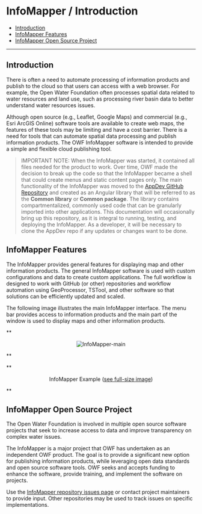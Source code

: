 # InfoMapper / Introduction #

* [Introduction](#introduction)
* [InfoMapper Features](#infomapper-features)
* [InfoMapper Open Source Project](#infomapper-open-source-project)

---------------

## Introduction ##

There is often a need to automate processing of information products and publish to the cloud
so that users can access with a web browser.
For example, the Open Water Foundation often processes spatial data related to water resources and land use,
such as processing river basin data to better understand water resources issues.

Although open source (e.g., Leaflet, Google Maps) and commercial (e.g., Esri ArcGIS Online)
software tools are available to create web maps,
the features of these tools may be limiting and have a cost barrier.
There is a need for tools that can automate spatial data processing and publish information products.
The OWF InfoMapper software is intended to provide a simple and flexible cloud publishing tool.

> IMPORTANT NOTE: When the InfoMapper was started, it contained all files needed for
the product to work. Over time, OWF made the decision to break up the code so that the InfoMapper
became a shell that could create menus and static content pages only. The main functionality
of the InfoMapper was moved to the
[AppDev GitHub Repository](https://github.com/OpenWaterFoundation/owf-app-dev-ng) and created
as an Angular library that will be referred to as the **Common library** or **Common package**.
The library contains compartmentalized, commonly used code that can be granularly imported
into other applications. This documentation will occasionally bring up this repository, as
it is integral to running, testing, and deploying the InfoMapper. As a developer, it will be
necessary to clone the AppDev repo if any updates or changes want to be done.

## InfoMapper Features ##

The InfoMapper provides general features for displaying map and other information products.
The general InfoMapper software is used with custom configurations and data to create custom applications.
The full workflow is designed to work with GitHub (or other) repositories and workflow automation
using GeoProcessor, TSTool, and other software so that solutions can be efficiently updated and scaled.

The following image illustrates the main InfoMapper interface.
The menu bar provides access to information products and the main part of the window is used to display
maps and other information products.

**<p style="text-align: center;">
![InfoMapper-main](InfoMapper-main.png)
</p>**

**<p style="text-align: center;">
InfoMapper Example (<a href="../InfoMapper-main.png">see full-size image</a>)
</p>**

## InfoMapper Open Source Project ##

The Open Water Foundation is involved in multiple open source software projects that
seek to increase access to data and improve transparency on complex water issues.

The InfoMapper is a major project that OWF has undertaken as an independent OWF product.
The goal is to provide a significant new option for publishing information products,
while leveraging open data standards and open source software tools.
OWF seeks and accepts funding to enhance the software, provide training,
and implement the software on projects.

Use the [InfoMapper repository issues page](https://github.com/OpenWaterFoundation/owf-app-infomapper-ng/issues)
or contact project maintainers to provide input.
Other repositories may be used to track issues on specific implementations.
